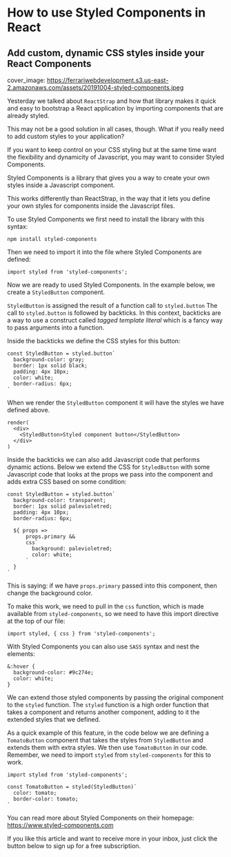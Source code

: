 # How to use Styled Components in React
## Add custom, dynamic CSS styles inside your React Components

cover_image: https://ferrariwebdevelopment.s3.us-east-2.amazonaws.com/assets/20191004-styled-components.jpeg

Yesterday we talked about `ReactStrap` and how that library makes it quick and easy to bootstrap a React application by importing components that are already styled.

This may not be a good solution in all cases, though. What if you really need to add custom styles to your application?

If you want to keep control on your CSS styling but at the same time want the flexibility and dynamicity of Javascript, you may want to consider Styled Components.

Styled Components is a library that gives you a way to create your own styles inside a Javascript component.

This works differently than ReactStrap, in the way that it lets you define your own styles for components inside the Javascript files.

To use Styled Components we first need to install the library with this syntax:

```
npm install styled-components
```

Then we need to import it into the file where Styled Components are defined:

```
import styled from 'styled-components';
```

Now we are ready to used Styled Components.
In the example below, we create a `StyledButton` component.

`StyledButton` is assigned the result of a function call to `styled.button`
The call to `styled.button` is followed by backticks. In this context, backticks are a way to use a construct called *tagged template literal* which is a fancy way to pass arguments into a function.

Inside the backticks we define the CSS styles for this button:

```
const StyledButton = styled.button`
  background-color: gray;
  border: 1px solid black;
  padding: 4px 10px;
  color: white;
  border-radius: 6px;
`
```

When we render the `StyledButton` component it will have the styles we have defined above.

```
render(
  <div>
    <StyledButton>Styled component button</StyledButton>
  </div>
)
```

Inside the backticks we can also add Javascript code that performs dynamic actions.
Below we extend the CSS for `StyledButton` with some Javascript code that looks at the props we pass into the component and adds extra CSS based on some condition:

```
const StyledButton = styled.button`
  background-color: transparent;
  border: 1px solid palevioletred;
  padding: 4px 10px;
  border-radius: 6px;

  ${ props => 
      props.primary && 
      css`
        background: palevioletred;
        color: white;
      `
  }
`
```

This is saying: if we have `props.primary` passed into this component, then change the background color.

To make this work, we need to pull in the `css` function, which is made available from `styled-components`, so we need to have this import directive at the top of our file:

```
import styled, { css } from 'styled-components';
```

With Styled Components you can also use `SASS` syntax and nest the elements:

```
&:hover {
  background-color: #9c274e;
  color: white;
}
```

We can extend those styled components by passing the original component to the `styled` function. The `styled` function is a high order function that takes a component and returns another component, adding to it the extended styles that we defined.

As a quick example of this feature, in the code below we are defining a `TomatoButton` component that takes the styles from `StyledButton` and extends them with extra styles.
We then use `TomatoButton` in our code. Remember, we need to import `styled` from `styled-components` for this to work.

```
import styled from 'styled-components';

const TomatoButton = styled(StyledButton)`
  color: tomato;
  border-color: tomato;
`
```

You can read more about Styled Components on their homepage: https://www.styled-components.com

If you like this article and want to receive more in your inbox, just click the button below to sign up for a free subscription.